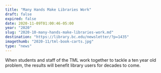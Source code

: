 ```yaml
---
title: "Many Hands Make Libraries Work"
draft: false
expired: false
date: 2020-11-09T01:00:46-05:00
year: "2020"
slug: "2020-10-many-hands-make-libraries-work.md"
destination: "https://library.bc.edu/newsletter/?p=1435"
imagethumb: "2020-11/tml-book-carts.jpg"
type: "news"
---
```


When students and staff of the TML work together to tackle a ten year old problem, the results will benefit library users for decades to come.
